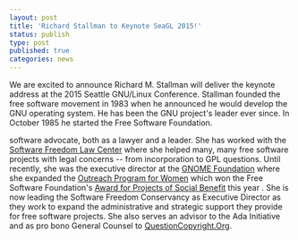 ```yaml
---
layout: post
title: 'Richard Stallman to Keynote SeaGL 2015!'
status: publish
type: post
published: true
categories: news
---
```


We are excited to announce Richard M. Stallman will deliver the keynote
address at the 2015 Seattle GNU/Linux Conference. Stallman founded the free 
software movement in 1983 when he announced he would develop the GNU operating 
system. He has been the GNU project's leader ever since. In October 1985 he
started the Free Software Foundation.

software advocate, both as a lawyer and a leader. She has worked with the
[Software Freedom Law Center](https://www.softwarefreedom.org/) where she helped
many, many free software projects with legal concerns -- from incorporation to
GPL questions. Until recently, she was the executive director at the
[GNOME Foundation](http://www.gnome.org/foundation/) where she expanded the
[Outreach Program for Women](https://wiki.gnome.org/OutreachProgramForWomen)
which won the Free Software Foundation's
[Award for Projects of Social Benefit](https://www.fsf.org/news/free-software-award-winners-announced)
this year . She is now leading the Software Freedom Conservancy as Executive
Director as they work to expand the administrative and strategic support they
provide for free software projects. She also serves an advisor to the Ada
Initiative and as pro bono General Counsel to
[QuestionCopyright.Org](http://questioncopyright.org/).
